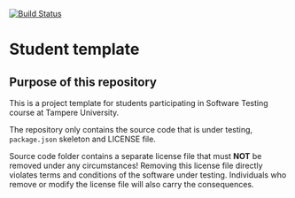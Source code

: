 [![Build Status](https://app.travis-ci.com/Volleyanvil/COMP.SE.200-2021-2022-1.svg?branch=main)](https://app.travis-ci.com/Volleyanvil/COMP.SE.200-2021-2022-1)
# Student template

## Purpose of this repository

This is a project template for students participating in Software Testing course
at Tampere University.

The repository only contains the source code that is under testing, `package.json` skeleton
and LICENSE file.

Source code folder contains a separate license file that must **NOT** be removed under any circumstances!
Removing this license file directly violates terms and conditions of the software under testing.
Individuals who remove or modify the license file will also carry the consequences.
